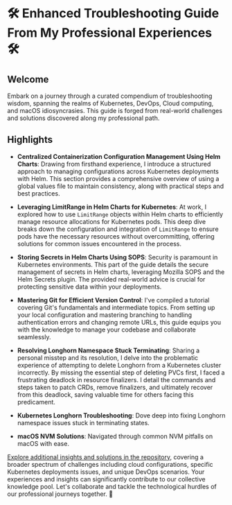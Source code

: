 
# 🛠️ Enhanced Troubleshooting Guide From My Professional Experiences 🛠️

## Welcome

Embark on a journey through a curated compendium of troubleshooting wisdom, spanning the realms of Kubernetes, DevOps, Cloud computing, and macOS idiosyncrasies. This guide is forged from real-world challenges and solutions discovered along my professional path.

## Highlights

- **Centralized Containerization Configuration Management Using Helm Charts**: Drawing from firsthand experience, I introduce a structured approach to managing configurations across Kubernetes deployments with Helm. This section provides a comprehensive overview of using a global values file to maintain consistency, along with practical steps and best practices.

- **Leveraging LimitRange in Helm Charts for Kubernetes**: At work, I explored how to use `LimitRange` objects within Helm charts to efficiently manage resource allocations for Kubernetes pods. This deep dive breaks down the configuration and integration of `LimitRange` to ensure pods have the necessary resources without overcommitting, offering solutions for common issues encountered in the process.

- **Storing Secrets in Helm Charts Using SOPS**: Security is paramount in Kubernetes environments. This part of the guide details the secure management of secrets in Helm charts, leveraging Mozilla SOPS and the Helm Secrets plugin. The provided real-world advice is crucial for protecting sensitive data within your deployments.

- **Mastering Git for Efficient Version Control**: I've compiled a tutorial covering Git's fundamentals and intermediate topics. From setting up your local configuration and mastering branching to handling authentication errors and changing remote URLs, this guide equips you with the knowledge to manage your codebase and collaborate seamlessly.

- **Resolving Longhorn Namespace Stuck Terminating**: Sharing a personal misstep and its resolution, I delve into the problematic experience of attempting to delete Longhorn from a Kubernetes cluster incorrectly. By missing the essential step of deleting PVCs first, I faced a frustrating deadlock in resource finalizers. I detail the commands and steps taken to patch CRDs, remove finalizers, and ultimately recover from this deadlock, saving valuable time for others facing this predicament.

- **Kubernetes Longhorn Troubleshooting**: Dove deep into fixing Longhorn namespace issues stuck in terminating states.

- **macOS NVM Solutions**: Navigated through common NVM pitfalls on macOS with ease.




[Explore additional insights and solutions in the repository](https://github.com/victorwokili/Troubleshooting), covering a broader spectrum of challenges including cloud configurations, specific Kubernetes deployments issues, and unique DevOps scenarios. Your experiences and insights can significantly contribute to our collective knowledge pool. Let's collaborate and tackle the technological hurdles of our professional journeys together. 🚀
